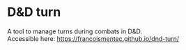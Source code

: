 # D&D turn
A tool to manage turns during combats in D&amp;D.  
Accessible here: https://francoismentec.github.io/dnd-turn/
